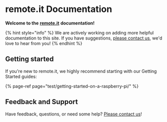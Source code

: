# remote.it Documentation

**Welcome to the** [**remote.it**](https://remote.it) **documentation!**

{% hint style="info" %}
We are actively working on adding more helpful documentation to this site. If you have suggestions, [please contact us](https://remot3it.zendesk.com), we'd love to hear from you!
{% endhint %}

## Getting started

If you're new to remote.it, we highly recommend starting with our Getting Started guides:

{% page-ref page="test/getting-started-on-a-raspberry-pi/" %}

## Feedback and Support

Have feedback, questions, or need some help? [Please contact us](https://remot3it.zendesk.com)!

